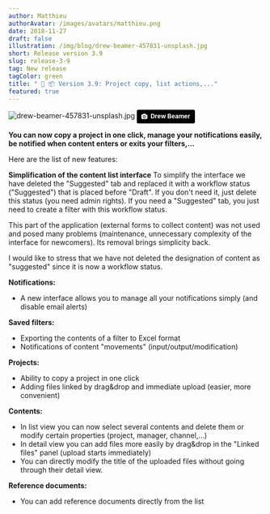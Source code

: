 ```yaml
---
author: Matthieu
authorAvatar: /images/avatars/matthieu.png
date: 2018-11-27
draft: false
illustration: /img/blog/drew-beamer-457831-unsplash.jpg
short: Release version 3.9
slug: release-3-9
tag: New release
tagColor: green
title: " 🚚 📦 Version 3.9: Project copy, list actions,..."
featured: true
---
```


![drew-beamer-457831-unsplash.jpg](/img/blog/drew-beamer-457831-unsplash.jpg "drew-beamer-457831-unsplash.jpg")
<a style="background-color:black;color:white;text-decoration:none;padding:4px 6px;font-family:-apple-system, BlinkMacSystemFont, &quot;San Francisco&quot;, &quot;Helvetica Neue&quot;, Helvetica, Ubuntu, Roboto, Noto, &quot;Segoe UI&quot;, Arial, sans-serif;font-size:12px;font-weight:bold;line-height:1.2;display:inline-block;border-radius:3px" href="https://unsplash.com/@drew_beamer?utm_medium=referral&amp;utm_campaign=photographer-credit&amp;utm_content=creditBadge" target="_blank" rel="noopener noreferrer" title="Download free do whatever you want high-resolution photos from Drew Beamer"><span style="display:inline-block;padding:2px 3px"><svg xmlns="http://www.w3.org/2000/svg" style="height:12px;width:auto;position:relative;vertical-align:middle;top:-1px;fill:white" viewBox="0 0 32 32"><title>unsplash-logo</title><path d="M20.8 18.1c0 2.7-2.2 4.8-4.8 4.8s-4.8-2.1-4.8-4.8c0-2.7 2.2-4.8 4.8-4.8 2.7.1 4.8 2.2 4.8 4.8zm11.2-7.4v14.9c0 2.3-1.9 4.3-4.3 4.3h-23.4c-2.4 0-4.3-1.9-4.3-4.3v-15c0-2.3 1.9-4.3 4.3-4.3h3.7l.8-2.3c.4-1.1 1.7-2 2.9-2h8.6c1.2 0 2.5.9 2.9 2l.8 2.4h3.7c2.4 0 4.3 1.9 4.3 4.3zm-8.6 7.5c0-4.1-3.3-7.5-7.5-7.5-4.1 0-7.5 3.4-7.5 7.5s3.3 7.5 7.5 7.5c4.2-.1 7.5-3.4 7.5-7.5z"></path></svg></span><span style="display:inline-block;padding:2px 3px">Drew Beamer</span></a>

**You can now copy a project in one click, manage your notifications easily, be notified when content enters or exits your filters,...**


Here are the list of new features: 

**Simplification of the content list interface**
To simplify the interface we have deleted the "Suggested" tab and replaced it with a workflow status ("Suggested") that is placed before "Draft". 
If you don't need it, just delete this status (you need admin rights). 
If you need a "Suggested" tab, you just need to create a filter with this workflow status.

This part of the application (external forms to collect content) was not used and posed many problems (maintenance, unnecessary complexity of the interface for newcomers). Its removal brings simplicity back.

I would like to stress that we have not deleted the designation of content as "suggested" since it is now a workflow status.

**Notifications:**
- A new interface allows you to manage all your notifications simply (and disable email alerts)

**Saved filters:**
- Exporting the contents of a filter to Excel format
- Notifications of content "movements" (input/output/modification) 

**Projects:**
- Ability to copy a project in one click
- Adding files linked by drag&drop and immediate upload (easier, more convenient)

**Contents:**
- In list view you can now select several contents and delete them or modify certain properties (project, manager, channel,...)
- In detail view you can add files more easily by drag&drop in the "Linked files" panel (upload starts immediately)
- You can directly modify the title of the uploaded files without going through their detail view.

**Reference documents:**
- You can add reference documents directly from the list





